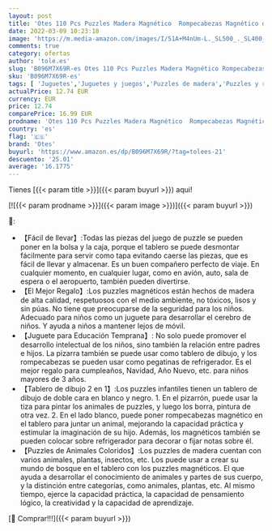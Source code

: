 ```yaml
---
layout: post
title: 'Otes 110 Pcs Puzzles Madera Magnético  Rompecabezas Magnético de Madera  Dibujo Animal con Tablero de Doble Cara  Puzzles Pizarra Magnética Infantil  Juego Educativo Regalo para Cumpleaños Navidad'
date: 2022-03-09 10:23:18
image: 'https://m.media-amazon.com/images/I/51A+M4nUm-L._SL500_._SL400_.jpg'
comments: true
category: ofertas
author: 'tole.es'
slug: 'B096M7X69R-es Otes 110 Pcs Puzzles Madera Magnético Rompecabezas...'
sku: 'B096M7X69R-es'
tags: [ 'Juguetes','Juguetes y juegos','Puzzles de madera','Puzzles y rompecabezas','navidad','otes', ]
actualPrice: 12.74 EUR
currency: EUR
price: 12.74
comparePrice: 16.99 EUR
prodname: 'Otes 110 Pcs Puzzles Madera Magnético  Rompecabezas Magnético de Madera  Dibujo Animal con Tablero de Doble Cara  Puzzles Pizarra Magnética Infantil  Juego Educativo Regalo para Cumpleaños Navidad'
country: 'es'
flag: '🇪🇸'
brand: 'Otes'
buyurl: 'https://www.amazon.es/dp/B096M7X69R/?tag=tolees-21'
descuento: '25.01'
average: '16.1775'
---
```


Tienes [{{< param title >}}]({{< param buyurl >}}) aqui!

[![{{< param prodname >}}]({{< param image >}})]({{< param buyurl >}})

🔎:

- 【Fácil de llevar】:Todas las piezas del juego de puzzle se pueden poner en la bolsa y la caja, porque el tablero se puede desmontar fácilmente para servir como tapa evitando caerse las piezas, que es fácil de llevar y almacenar. Es un buen compañero perfecto de viaje. En cualquier momento, en cualquier lugar, como en avión, auto, sala de espera o el aeropuerto, también pueden divertirse.
- 【El Mejor Regalo】:Los puzzles magnéticos están hechos de madera de alta calidad, respetuosos con el medio ambiente, no tóxicos, lisos y sin púas. No tiene que preocuparse de la seguridad para los niños. Adecuado para niños como un juguete para desarrollar el cerebro de niños. Y ayuda a niños a mantener lejos de móvil.
- 【Juguete para Educación Temprana】: No solo puede promover el desarrollo intelectual de los niños, sino también la relación entre padres e hijos. La pizarra también se puede usar como tablero de dibujo, y los rompecabezas se pueden usar como pegatinas de refrigerador. Es el mejor regalo para cumpleaños, Navidad, Año Nuevo, etc. para niños mayores de 3 años.
- 【Tablero de dibujo 2 en 1】:Los puzzles infantiles tienen un tablero de dibujo de doble cara en blanco y negro. 1. En el pizarrón, puede usar la tiza para pintar los animales de puzzles, y luego los borra, pintura de otra vez. 2. En el lado blanco, puede poner rompecabezas magnético en el tablero para juntar un animal, mejorando la capacidad práctica y estimular la imaginación de su hijo. Además, los magnéticos también se pueden colocar sobre refrigerador para decorar o fijar notas sobre él.
- 【Puzzles de Animales Coloridos】:Los puzzles de madera cuentan con varios animales, plantas, insectos, etc. Los puede usar a crear su mundo de bosque en el tablero con los puzzles magnéticos. El que ayuda a desarrollar el conocimiento de animales y partes de sus cuerpo, y la distinción entre categorías, como animales, plantas, etc. Al mismo tiempo, ejerce la capacidad práctica, la capacidad de pensamiento lógico, la creatividad y la capacidad de aprendizaje.

[🛒 Comprar!!!]({{< param buyurl >}})
